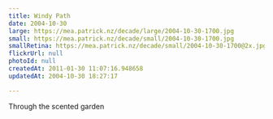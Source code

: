 ```yaml
---
title: Windy Path
date: 2004-10-30
large: https://mea.patrick.nz/decade/large/2004-10-30-1700.jpg
small: https://mea.patrick.nz/decade/small/2004-10-30-1700.jpg
smallRetina: https://mea.patrick.nz/decade/small/2004-10-30-1700@2x.jpg
flickrUrl: null
photoId: null
createdAt: 2011-01-30 11:07:16.948658
updatedAt: 2004-10-30 18:27:17

---
```

Through the scented garden
